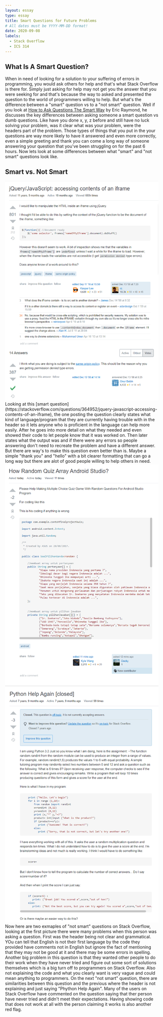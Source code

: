 ```yaml
---
layout: essay
type: essay
title: Smart Questions for Future Problems
# All dates must be YYYY-MM-DD format!
date: 2020-09-08
labels:
  - Stack Overflow
  - ICS 314
---
```


## What Is A Smart Question?

When in need of looking for a solution to your suffering of errors in programming, you would ask others for help and that's what Stack Overflow is there for. Simply just asking for help may not get you the answer that you were seeking for and that's because the way to asked and presented the question to the world of programmers willing to help. But what's the difference between a "smart" question vs to a "not smart" question. Well if you look at [How to Ask Questions The Smart Way](http://www.catb.org/esr/faqs/smart-questions.html) by Eric Raymond, he discusses the key differences between asking someone a smart question vs dumb questions. Like have you done x, y, z before and still have no luck solving your problem, was it clear what was your problem, were the headers part of the problem. Those types of things that you put in the your questions are way more likely to have it answered and even more correctly, even a simple greeting and thank you can come a long way of someone answering your question that you've been struggling on for the past 6 hours. Now lets look at some differences between what "smart" and "not smart" questions look like.

## Smart vs. Not Smart

<img class="ui medium right floated image" src="../images/smart_question.PNG"> 
Looking at this [smart question](https://stackoverflow.com/questions/364952/jquery-javascript-accessing-contents-of-an-iframe), the one posting the question clearly states what kind of language/program that they are currently having trouble with in the header so it lets anyone who is proficient in the language can help more easily. After he goes into more detail on what they needed and even showed their code to let people know that it was worked on. Then later states what the output was and if there were any errors so people answering don't need to recreate the problem and have a different answer. But there are way's to make this question even better than is. Maybe a simple "thank you" and "hello" with a bit clearer formatting that can go a long way but there are alot of good people willing to help others in need.


<div class="ui medium right images">
  <img class="ui image" src="../images/bad_question.PNG">
  <img class="ui image" src="../images/bad_question2.PNG">
</div>
Now here are two exmaples of "not smart" questions on Stack Overflow, looking at the first picture there were many problems when this person was asking a question. First was the header being not clear and grammatical. YOu can tell that English is not their first language by the code they provided have comments not in English but ignore the fact of mentioning that they may not be good at it and there may be some errors in spelling. Another big problem in this question is that they wanted other people to do their work when they have never tried and figure out some sort of solutions themselves which is a big turn off to programmers on Stack Overflow. Also not explaining the code and what you clearly want is very vague and could mean anything to programmers. On the next "not smart" question, there are similarities between this question and the previous where the header is not explaining and just saying "Phython Help Again". Many of the users on Stack Overflow have commented on the question saying that ther person have never tried and didn't meet their expectations. Having showing code that does not work at all with the person claiming it works is also another red flag. 
